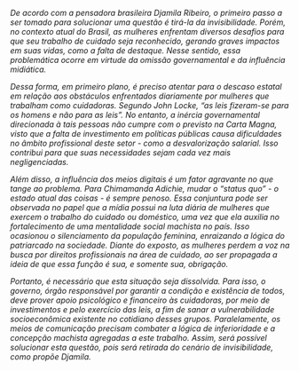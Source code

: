 
_De acordo com a pensadora brasileira Djamila Ribeiro, o primeiro passo a ser tomado para solucionar uma questão é tirá-la da invisibilidade. Porém, no contexto atual do Brasil, as mulheres enfrentam diversos desafios para que seu trabalho de cuidado seja reconhecido, gerando graves impactos em suas vidas, como a falta de destaque. Nesse sentido, essa problemática ocorre em virtude da omissão governamental e da influência midiática._

_Dessa forma, em primeiro plano, é preciso atentar para o descaso estatal em relação aos obstáculos enfrentados diariamente por mulheres que trabalham como cuidadoras. Segundo John Locke, “as leis fizeram-se para os homens e não para as leis”. No entanto, a inércia governamental direcionada à tais pessoas não cumpre com o previsto na Carta Magna, visto que a falta de investimento em políticas públicas causa dificuldades no âmbito profissional deste setor - como a desvalorização salarial. Isso contribui para que suas necessidades sejam cada vez mais negligenciadas._

_Além disso, a influência dos meios digitais é um fator agravante no que tange ao problema. Para Chimamanda Adichie, mudar o “status quo” - o estado atual das coisas - é sempre penoso. Essa conjuntura pode ser observada no papel que a mídia possui na luta diária de mulheres que exercem o trabalho do cuidado ou doméstico, uma vez que ela auxilia no fortalecimento de uma mentalidade social machista no país. Isso ocasionou o silenciamento da população feminina, enraizando a lógica do patriarcado na sociedade. Diante do exposto, as mulheres perdem a voz na busca por direitos profissionais na área de cuidado, ao ser propagada a ideia de que essa função é sua, e somente sua, obrigação._

_Portanto, é necessário que esta situação seja dissolvida. Para isso, o governo, órgão responsável por garantir a condição e existência de todos, deve prover apoio psicológico e financeiro às cuidadoras, por meio de investimentos e pelo exercício das leis, a fim de sanar a vulnerabilidade socioeconômica existente no cotidiano desses grupos. Paralelamente, os meios de comunicação precisam combater a lógica de inferioridade e a concepção machista agregadas a este trabalho. Assim, será possível solucionar esta questão, pois será retirada do cenário de invisibilidade, como propõe Djamila._